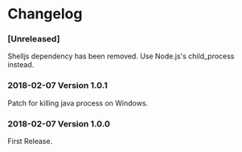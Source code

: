 # Changelog

### [Unreleased]
Shelljs dependency has been removed. Use Node.js's child_process instead.

### 2018-02-07 Version 1.0.1
Patch for killing java process on Windows.

### 2018-02-07 Version 1.0.0
First Release.
